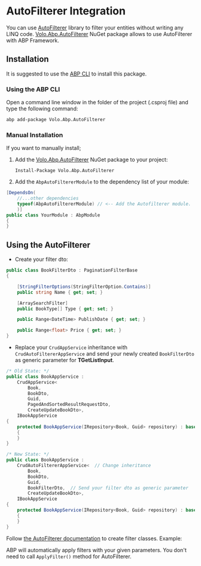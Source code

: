 # AutoFilterer Integration

You can use [AutoFilterer](https://github.com/enisn/AutoFilterer) library to filter your entities without writing any LINQ code. [Volo.Abp.AutoFilterer](https://www.nuget.org/packages/Volo.Abp.AutoFilterer) NuGet package allows to use AutoFilterer with ABP Framework.

## Installation

It is suggested to use the [ABP CLI](CLI.md) to install this package.

### Using the ABP CLI

Open a command line window in the folder of the project (.csproj file) and type the following command:

````bash
abp add-package Volo.Abp.AutoFilterer
````

### Manual Installation

If you want to manually install;

1. Add the [Volo.Abp.AutoFilterer](https://www.nuget.org/packages/Volo.Abp.AutoFilterer) NuGet package to your project:

   ````
   Install-Package Volo.Abp.AutoFilterer
   ````

2.  Add the `AbpAutoFiltererModule` to the dependency list of your module:

````csharp
[DependsOn(
    //...other dependencies
    typeof(AbpAutoFiltererModule) // <-- Add the Autofilterer module.
    )]
public class YourModule : AbpModule
{
}
````

## Using the AutoFilterer

- Create your filter dto:

```csharp
public class BookFilterDto : PaginationFilterBase
{

    [StringFilterOptions(StringFilterOption.Contains)]
    public string Name { get; set; }

    [ArraySearchFilter]
    public BookType[] Type { get; set; }

    public Range<DateTime> PublishDate { get; set; }

    public Range<float> Price { get; set; }
}
```

- Replace your `CrudAppService` inheritance with `CrudAutoFiltererAppService` and send your newly created `BookFilterDto` as generic parameter for **TGetListInput**.


```csharp
/* Old State: */
public class BookAppService :
    CrudAppService<
        Book,
        BookDto,
        Guid, 
        PagedAndSortedResultRequestDto,
        CreateUpdateBookDto>,
    IBookAppService
{
    protected BookAppService(IRepository<Book, Guid> repository) : base(repository)
    {
    }
}
```

```csharp
/* New State: */
public class BookAppService :
    CrudAutoFiltererAppService<  // Change inheritance
        Book,
        BookDto,
        Guid, 
        BookFilterDto,  // Send your filter dto as generic parameter
        CreateUpdateBookDto>,
    IBookAppService
{
    protected BookAppService(IRepository<Book, Guid> repository) : base(repository)
    {
    }
}
```

Follow [the AutoFilterer documentation](https://fluentvalidation.net/) to create filter classes.  Example:

ABP will automatically apply filters with your given parameters. You don't need to call `ApplyFilter()` method for AutoFilterer.
